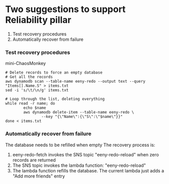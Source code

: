 # Two suggestions to support Reliability pillar
1) Test recovery procedures
2) Automatically recover from failure
        
### Test recovery procedures
mini-ChaosMonkey  
```
# Delete records to force an empty database
# Get all the records
aws dynamodb scan --table-name eeny-redo --output text --query "Items[].Name.S" > items.txt
sed -i 's/\t/\n/g' items.txt

# Loop through the list, deleting everything
while read -r name; do
        echo $name
        aws dynamodb delete-item --table-name eeny-redo \
                --key "{\"Name\":{\"S\":\"$name\"}}"
done < items.txt

```

###  Automatically recover from failure
The database needs to be refilled when empty
The recovery process is:
1) eeny-redo-fetch invokes the SNS topic "eeny-redo-reload" when zero records are returned
2) The SNS topic invokes the lambda function: "eeny-redo-reload"
3) The lambda function refills the database.  The current lambda just adds a "Add more friends" entry
